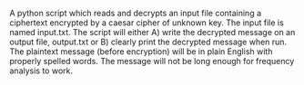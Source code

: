 A python script which reads and decrypts an input file containing a ciphertext encrypted by a caesar cipher of unknown key. The input file is named input.txt. The script will either A) write the decrypted message on an output file, output.txt or B) clearly print the decrypted message when run. The plaintext message (before encryption) will be in plain English with properly spelled words. The message will not be long enough for frequency analysis to work.
